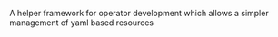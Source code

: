 A helper framework for operator development which allows a simpler management of yaml based resources
